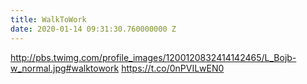 ```yaml
---
title: WalkToWork
date: 2020-01-14 09:31:30.760000000 Z
---
```


 http://pbs.twimg.com/profile_images/1200120832414142465/L_Bojb-w_normal.jpg#walktowork https://t.co/0nPVILwEN0